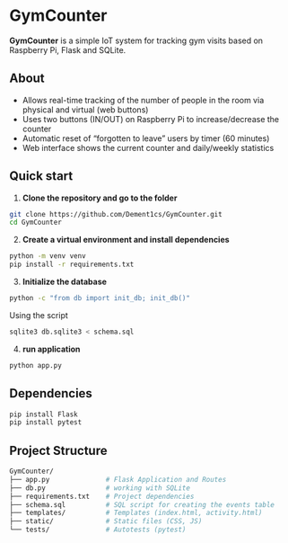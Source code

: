# GymCounter

**GymCounter** is a simple IoT system for tracking gym visits based on Raspberry Pi, Flask and SQLite.

## About

- Allows real-time tracking of the number of people in the room via physical and virtual (web buttons)
- Uses two buttons (IN/OUT) on Raspberry Pi to increase/decrease the counter
- Automatic reset of “forgotten to leave” users by timer (60 minutes)
- Web interface shows the current counter and daily/weekly statistics

## Quick start

1. **Clone the repository and go to the folder**
```bash
git clone https://github.com/Dement1cs/GymCounter.git
cd GymCounter
```
2. **Create a virtual environment and install dependencies**
```bash
python -m venv venv
pip install -r requirements.txt
```
3. **Initialize the database**
```bash
python -c "from db import init_db; init_db()"
```
Using the script
```bash
sqlite3 db.sqlite3 < schema.sql
```

4. **run application**
```bash
python app.py
```

## Dependencies
```bash
pip install Flask
pip install pytest
```

## Project Structure
```bash
GymCounter/
├── app.py              # Flask Application and Routes
├── db.py               # working with SQLite
├── requirements.txt    # Project dependencies
├── schema.sql          # SQL script for creating the events table
├── templates/          # Templates (index.html, activity.html)
├── static/             # Static files (CSS, JS)
└── tests/              # Autotests (pytest)
```
